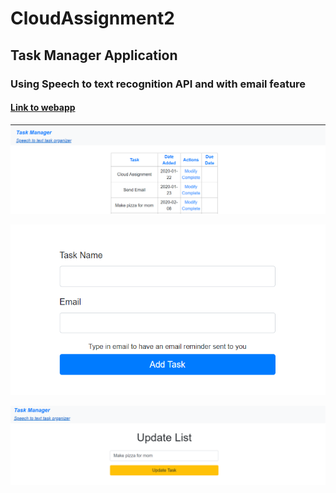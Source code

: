 # CloudAssignment2

## Task Manager Application 
### Using Speech to text recognition API and with email feature


#### [Link to webapp](https://dry-river-89115.herokuapp.com/)




![HomePage](https://github.com/JohnPolvorosa/CloudAssignment2/blob/master/Images/Snap1.PNG)


![Create and Email Task](https://github.com/JohnPolvorosa/CloudAssignment2/blob/master/Images/Snap3.PNG)


![Modify Task](https://github.com/JohnPolvorosa/CloudAssignment2/blob/master/Images/Snap2.PNG)



